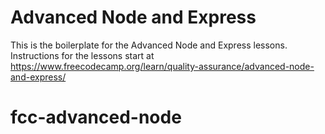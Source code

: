 # Advanced Node and Express

This is the boilerplate for the Advanced Node and Express lessons. Instructions for the lessons start at https://www.freecodecamp.org/learn/quality-assurance/advanced-node-and-express/
# fcc-advanced-node
